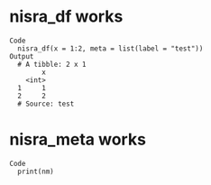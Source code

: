 # nisra_df works

    Code
      nisra_df(x = 1:2, meta = list(label = "test"))
    Output
      # A tibble: 2 x 1
            x
        <int>
      1     1
      2     2
      # Source: test

# nisra_meta works

    Code
      print(nm)

